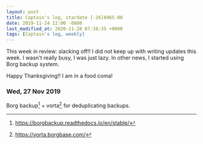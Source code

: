 ```yaml
---
layout: post
title: Captain's log, stardate [-26]0465.00
date: 2019-11-24 12:00 -0800
last_modified_at: 2020-11-28 07:38:35 +0000
tags: [Captain's log, weekly]
---
```


This week in review: slacking off!! I did not keep up with writing updates
this week. I wasn't really busy, I was just lazy. In other news, I started
using Borg backup system.

Happy Thanksgiving!! I am in a food coma!

<!-- more -->

### Wed, 27 Nov 2019

Borg backup[^1] + vorta[^2] for deduplicating backups.

[^1]: <https://borgbackup.readthedocs.io/en/stable/>
[^2]: <https://vorta.borgbase.com/>
